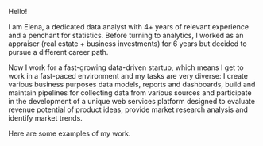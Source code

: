 Hello!

I am Elena, a dedicated data analyst with 4+ years of relevant experience and a penchant for statistics. Before turning to analytics, I worked as an appraiser (real estate + business investments) for 6 years but decided to pursue a different career path.

Now I work for a fast-growing data-driven startup, which means I get to work in a fast-paced environment and my tasks are very diverse: I create various business purposes data models, reports and dashboards, build and maintain pipelines for collecting data from various sources and participate in the development of a unique web services platform designed to evaluate revenue potential of product ideas, provide market research analysis and identify market trends.

Here are some examples of my work.
